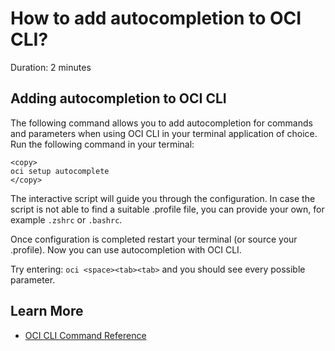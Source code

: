# How to add autocompletion to OCI CLI?
Duration: 2 minutes

## Adding autocompletion to OCI CLI

The following command allows you to add autocompletion for commands and parameters when using OCI CLI in your terminal application of choice.
Run the following command in your terminal:

```
<copy>
oci setup autocomplete
</copy>
```

The interactive script will guide you through the configuration. In case the script is not able to find a suitable .profile file, you can provide your own, for example ```.zshrc``` or ```.bashrc```.

Once configuration is completed restart your terminal (or source your .profile). Now you can use autocompletion with OCI CLI.

Try entering:
```oci <space><tab><tab>``` and you should see every possible parameter.

## Learn More

* [OCI CLI Command Reference](https://docs.oracle.com/en-us/iaas/tools/oci-cli/2.9.5/oci_cli_docs/index.html)
